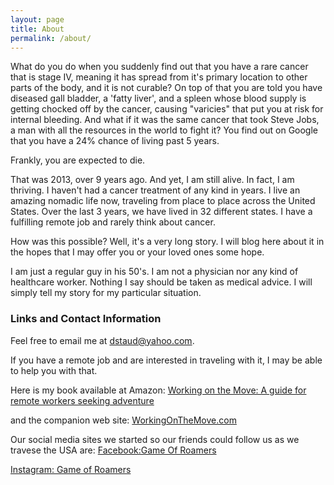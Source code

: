 ```yaml
---
layout: page
title: About
permalink: /about/
---
```


What do you do when you suddenly find out that you have a rare cancer that is stage IV, meaning it has spread from it's primary location to other parts of the body, and it is not curable?  On top of that you are told you have diseased gall bladder, a 'fatty liver', and a spleen whose blood supply is getting chocked off by the cancer, causing "varicies" that put you at risk for internal bleeding.  And what if it was the same cancer that took Steve Jobs, a man with all the resources in the world to fight it? You find out on Google that you have a 24% chance of living past 5 years.  

Frankly, you are expected to die.

That was 2013, over 9 years ago.  And yet, I am still alive.  In fact, I am thriving.  I haven't had a cancer treatment of any kind in years.  I live an amazing nomadic life now, traveling from place to place across the United States.  Over the last 3 years, we have lived in 32 different states.  I have a fulfilling remote job and rarely think about cancer.

How was this possible?  Well, it's a very long story.  I will blog here about it in the hopes that I may offer you or your loved ones some hope. 

I am just a regular guy in his 50's.  I am not a physician nor any kind of healthcare worker.  Nothing I say should be taken as medical advice.   I will simply tell my story for my particular situation. 

### Links and Contact Information

Feel free to email me at [dstaud@yahoo.com](mailto:dstaud@yahoo.com).

If you have a remote job and are interested in traveling with it, I may be able to help you with that.  

Here is my book available at Amazon: [Working on the Move: A guide for remote workers seeking adventure](https://www.amazon.com/dp/B09MGD3X8F/ref=cm_sw_em_r_mt_dp_TSSVQ5NJMK0QWB1GNCR4)

and the companion web site: [WorkingOnTheMove.com](https://workingonthemove.com)

Our social media sites we started so our friends could follow us as we travese the USA are:
[Facebook:Game Of Roamers](https://facebook.com/gameofroamers)

[Instagram: Game of Roamers](https://instagram.com/gameofroamers)
